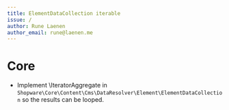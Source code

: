 ```yaml
---
title: ElementDataCollection iterable
issue: /
author: Rune Laenen
author_email: rune@laenen.me
---
```

# Core
* Implement \IteratorAggregate in `Shopware\Core\Content\Cms\DataResolver\Element\ElementDataCollection` so the results can be looped.
